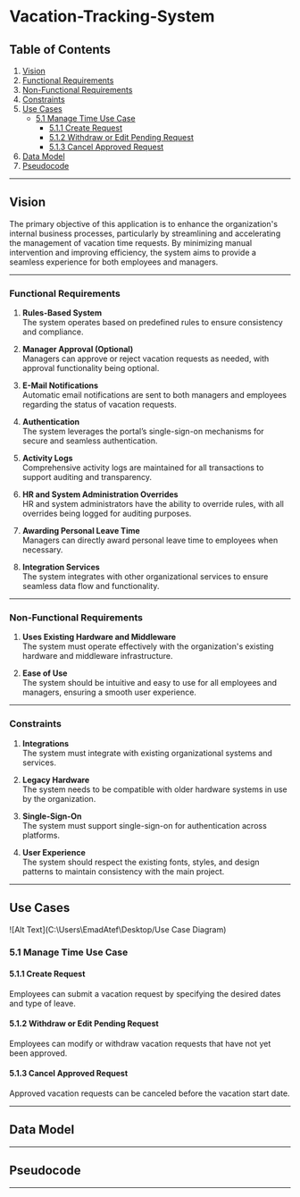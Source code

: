 # Vacation-Tracking-System

## Table of Contents
1. [Vision](#vision)  
2. [Functional Requirements](#functional-requirements)  
3. [Non-Functional Requirements](#non-functional-requirements)  
4. [Constraints](#constraints)  
5. [Use Cases](#use-cases)  
   - [5.1 Manage Time Use Case](#51-manage-time-use-case)  
      - [5.1.1 Create Request](#511-create-request)  
      - [5.1.2 Withdraw or Edit Pending Request](#512-withdraw-or-edit-pending-request)  
      - [5.1.3 Cancel Approved Request](#513-cancel-approved-request)  
6. [Data Model](#data-model)  
7. [Pseudocode](#pseudocode)  

---

## Vision  
The primary objective of this application is to enhance the organization's internal business processes, particularly by streamlining and accelerating the management of vacation time requests. By minimizing manual intervention and improving efficiency, the system aims to provide a seamless experience for both employees and managers.

---

### Functional Requirements  

1. **Rules-Based System**  
   The system operates based on predefined rules to ensure consistency and compliance.

2. **Manager Approval (Optional)**  
   Managers can approve or reject vacation requests as needed, with approval functionality being optional.

3. **E-Mail Notifications**  
   Automatic email notifications are sent to both managers and employees regarding the status of vacation requests.

4. **Authentication**  
   The system leverages the portal’s single-sign-on mechanisms for secure and seamless authentication.

5. **Activity Logs**  
   Comprehensive activity logs are maintained for all transactions to support auditing and transparency.

6. **HR and System Administration Overrides**  
   HR and system administrators have the ability to override rules, with all overrides being logged for auditing purposes.

7. **Awarding Personal Leave Time**  
   Managers can directly award personal leave time to employees when necessary.

8. **Integration Services**  
   The system integrates with other organizational services to ensure seamless data flow and functionality.


---

### Non-Functional Requirements  

1. **Uses Existing Hardware and Middleware**  
   The system must operate effectively with the organization's existing hardware and middleware infrastructure.

2. **Ease of Use**  
   The system should be intuitive and easy to use for all employees and managers, ensuring a smooth user experience.


---

### Constraints  

1. **Integrations**  
   The system must integrate with existing organizational systems and services.

2. **Legacy Hardware**  
   The system needs to be compatible with older hardware systems in use by the organization.

3. **Single-Sign-On**  
   The system must support single-sign-on for authentication across platforms.

4. **User Experience**  
   The system should respect the existing fonts, styles, and design patterns to maintain consistency with the main project.


---

## Use Cases  
![Alt Text](C:\Users\EmadAtef\Desktop/Use Case Diagram)


### 5.1 Manage Time Use Case  
#### 5.1.1 Create Request  
Employees can submit a vacation request by specifying the desired dates and type of leave.  

#### 5.1.2 Withdraw or Edit Pending Request  
Employees can modify or withdraw vacation requests that have not yet been approved.  

#### 5.1.3 Cancel Approved Request  
Approved vacation requests can be canceled before the vacation start date.  

---

## Data Model  


---

## Pseudocode  


---
